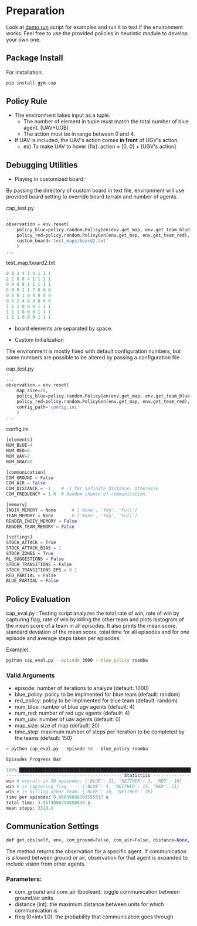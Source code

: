# Preparation

Look at [demo run](demo/cap_test.py) script for examples and run it to test if the environment works. Feel free to use the provided policies in heuristic module to develop your own one.

## Package Install

For installation:

``` sh
pip install gym-cap
```

## Policy Rule

- The environment takes input as a tuple.
    - The number of element in tuple must match the total number of blue agent. (UAV+UGB)
    - The action must be in range between 0 and 4.
- If UAV is included, the UAV's action comes __in front__ of UGV's action.
    - ex) To make UAV to hover (fix): action = [0, 0] + [UGV's action]

## Debugging Utilities

- Playing in customized board: 

By passing the directory of custom board in text file, environment will use provided board setting to override board terrain and number of agents.

cap_test.py
```py
...
observation = env.reset(
    policy_blue=policy.random.PolicyGen(env.get_map, env.get_team_blue),
    policy_red=policy.random.PolicyGen(env.get_map, env.get_team_red),
    custom_board='test_maps/board2.txt'
    )
...
```

test_map/board2.txt
```py
0 0 2 4 1 4 1 1 1
2 2 8 8 4 1 1 1 1
0 0 8 8 1 1 1 1 1
6 0 0 1 1 7 0 0 0
0 0 0 1 8 8 0 0 0
0 0 2 4 8 8 0 0 0
1 1 1 0 0 0 1 1 1
1 1 1 0 0 0 1 1 1
1 1 1 0 0 0 1 1 1
```
* board elements are separated by space.


- Custom Initialization

The environment is mostly fixed with default configuration numbers, but some numbers are possible to be altered by passing a configuration file.

cap_test.py
``` py
...
observation = env.reset(
    map_size=20,
    policy_blue=policy.random.PolicyGen(env.get_map, env.get_team_blue),
    policy_red=policy.random.PolicyGen(env.get_map, env.get_team_red),
    config_path='config.ini'
    )
...
```

config.ini
``` py
[elements]
NUM_BLUE=4
NUM_RED=4
NUM_UAV=2
NUM_GRAY=0

[communication]
COM_GROUND = False
COM_AIR = False
COM_DISTANCE = -1    # -1 for infinite distance. Otherwise
COM_FREQUENCY = 1.0  # Random chance of communication

[memory]
INDIV_MEMORY = None      # ['None', 'fog', 'Full']
TEAM_MEMORY = None       # ['None', 'fog', 'Full']
RENDER_INDIV_MEMORY = False
RENDER_TEAM_MEMORY = False

[settings]
STOCH_ATTACK = True
STOCK_ATTACK_BIAS = 1
STOCH_ZONES = True
RL_SUGGESTIONS = False
STOCH_TRANSITIONS = False
STOCH_TRANSITIONS_EPS = 0.1
RED_PARTIAL = False
BLUE_PARTIAL = False
```

## Policy Evaluation

cap_eval.py : Testing script analyzes the total rate of win, rate of win by capturing flag, rate of win by killing the other team and plots histogram of the mean score of a team in all episodes. It also prints the mean score, standard deviation of the mean score, total time for all episodes and for one episode and average steps taken per episodes.

Example)
``` bash
python cap_eval.py --episode 3000 --blue_policy roomba
```

### Valid Arguments

- episode: number of iterations to analyze (default: 1000)
- blue_policy: policy to be implmented for blue team (default: random)
- red_policy: policy to be implmented for blue team (default: random)
- num_blue: number of blue ugv agents (default: 4)
- num_red: number of red ugv agents (default: 4)
- num_uav: number of uav agents (default: 0)
- map_size: size of map (default: 20)
- time_step: maximum number of steps per iteration to be completed by the teams (default: 150)

```py
> python cap_eval.py --episode 50 --blue_policy roomba

Episodes Progress Bar

100%|██████████████████████████████████████████████████████████████████████████████████| 50/50 [00:03<00:00, 14.66it/s]
-------------------------------------------- Statistics --------------------------------------
win # overall in 50 episodes: {'BLUE': 31, 'NEITHER': 1, 'RED': 18}
win # in capturing flag    : {'BLUE': 4, 'NEITHER': 15, 'RED': 31}
win # in killing other team: {'BLUE': 14, 'NEITHER': 36}
time per episode: 0.06638088703155517 s
total time: 3.5574886798858643 s
mean steps: 3318.1
```

## Communication Settings

```py
def get_obs(self, env, com_ground=False, com_air=False, distance=None, freq=1.0, *args):
```

The method returns the observation for a specific agent. If communication is allowed between ground or air, observation for that agent is expanded to include vision from other agents.

### Parameters:
- com_ground and com_air (boolean): toggle communication between ground/air units. 
- distance (int): the maximum distance between units for which communication is  
- freq (0<int<1.0): the probability that communication goes through    
